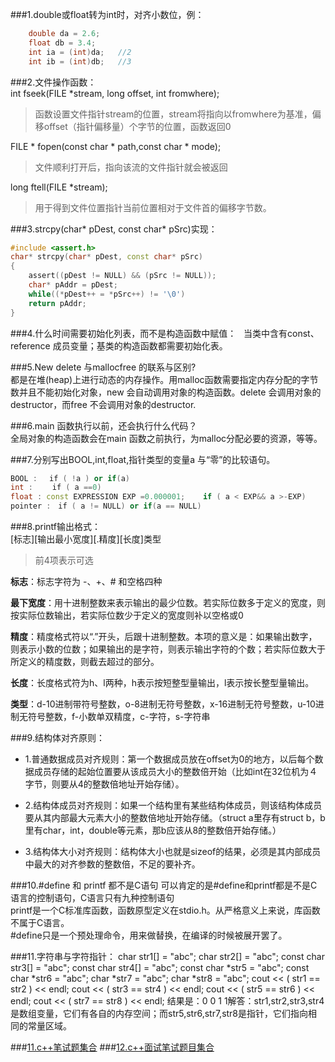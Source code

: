 ###1.double或float转为int时，对齐小数位，例：
```c++
	double da = 2.6;
	float db = 3.4;
	int ia = (int)da;   //2
	int ib = (int)db;   //3
```
###2.文件操作函数：   
int fseek(FILE *stream, long offset, int fromwhere);   
 > 函数设置文件指针stream的位置，stream将指向以fromwhere为基准，偏移offset（指针偏移量）个字节的位置，函数返回0   
 
FILE * fopen(const char * path,const char * mode);    
 > 文件顺利打开后，指向该流的文件指针就会被返回   
 
long ftell(FILE *stream);   
 > 用于得到文件位置指针当前位置相对于文件首的偏移字节数。   
 
###3.strcpy(char* pDest, const char* pSrc)实现：
```c++
#include <assert.h>
char* strcpy(char* pDest, const char* pSrc)
{
    assert((pDest != NULL) && (pSrc != NULL));
    char* pAddr = pDest;
    while((*pDest++ = *pSrc++) != '\0')
    return pAddr;
}
```

###4.什么时间需要初始化列表，而不是构造函数中赋值：   
当类中含有const、reference 成员变量；基类的构造函数都需要初始化表。   

###5.New delete 与mallocfree 的联系与区别?    
都是在堆(heap)上进行动态的内存操作。用malloc函数需要指定内存分配的字节数并且不能初始化对象，new 会自动调用对象的构造函数。delete 会调用对象的destructor，而free 不会调用对象的destructor.    

###6.main 函数执行以前，还会执行什么代码？   
全局对象的构造函数会在main 函数之前执行，为malloc分配必要的资源，等等。   

###7.分别写出BOOL,int,float,指针类型的变量a 与“零”的比较语句。
```c++
BOOL : 　if ( !a ) or if(a)
int : 　　if ( a ==0)
float : const EXPRESSION EXP =0.000001;    if ( a < EXP&& a >-EXP)
pointer :　if ( a != NULL) or if(a == NULL)
```

###8.printf输出格式：   
[标志][输出最小宽度][.精度][长度]类型     
 > 前4项表示可选    
  
**标志**：标志字符为 -、+、# 和空格四种    

**最下宽度**：用十进制整数来表示输出的最少位数。若实际位数多于定义的宽度，则按实际位数输出，若实际位数少于定义的宽度则补以空格或0   

**精度**：精度格式符以“.”开头，后跟十进制整数。本项的意义是：如果输出数字，则表示小数的位数；如果输出的是字符，则表示输出字符的个数；若实际位数大于所定义的精度数，则截去超过的部分。 

**长度**：长度格式符为h、l两种，h表示按短整型量输出，l表示按长整型量输出。 

**类型**：d-10进制带符号整数，o-8进制无符号整数，x-16进制无符号整数，u-10进制无符号整数，f-小数单双精度，c-字符，s-字符串   

###9.结构体对齐原则：
+ 1.普通数据成员对齐规则：第一个数据成员放在offset为0的地方，以后每个数据成员存储的起始位置要从该成员大小的整数倍开始（比如int在32位机为４字节，则要从4的整数倍地址开始存储）。

+ 2.结构体成员对齐规则：如果一个结构里有某些结构体成员，则该结构体成员要从其内部最大元素大小的整数倍地址开始存储。（struct a里存有struct b，b里有char，int，double等元素，那b应该从8的整数倍开始存储。）

+ 3.结构体大小对齐规则：结构体大小也就是sizeof的结果，必须是其内部成员中最大的对齐参数的整数倍，不足的要补齐。

###10.#define 和 printf 都不是C语句
可以肯定的是#define和printf都是不是C语言的控制语句，C语言只有九种控制语句    
printf是一个C标准库函数，函数原型定义在stdio.h。从严格意义上来说，库函数不属于C语言。   
#define只是一个预处理命令，用来做替换，在编译的时候被展开罢了。  

###11.字符串与字符指针：
char str1[] = "abc";
char str2[] = "abc";
const char str3[] = "abc";
const char str4[] = "abc";
const char *str5 = "abc";
const char *str6 = "abc";
char *str7 = "abc";
char *str8 = "abc";
cout << ( str1 == str2 ) << endl;
cout << ( str3 == str4 ) << endl;
cout << ( str5 == str6 ) << endl;
cout << ( str7 == str8 ) << endl;
结果是：0 0 1 1解答：str1,str2,str3,str4是数组变量，它们有各自的内存空间；而str5,str6,str7,str8是指针，它们指向相同的常量区域。

###[11.c++笔试题集合](http://blog.csdn.net/hackbuteer1/article/details/7926592)
###[12.c++面试笔试题目集合](http://blog.csdn.net/hanlin1985/article/details/2990895/)
